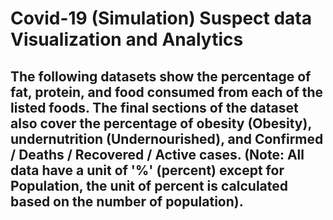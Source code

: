 # Covid-19 (Simulation) Suspect data Visualization and Analytics

## The following datasets show the percentage of fat, protein, and food consumed from each of the listed foods. The final sections of the dataset also cover the percentage of obesity (Obesity), undernutrition (Undernourished), and Confirmed / Deaths / Recovered / Active cases. (Note: All data have a unit of '%' (percent) except for Population, the unit of percent is calculated based on the number of population).
